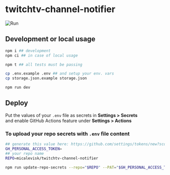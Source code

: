 # twitchtv-channel-notifier

![Run](https://github.com/micalevisk/twitchtv-channel-notifier/workflows/Run/badge.svg?event=schedule)

## Development or local usage

```bash
npm i ## development
npm ci ## in case of local usage

npm t ## all tests must be passing

cp .env.example .env ## and setup your env. vars
cp storage.json.example storage.json

npm run dev
```

## Deploy

Put the values of your `.env` file as secrets in **Settings > Secrets**  
and enable GitHub Actions feature under **Settings > Actions**

### To upload your repo secrets with `.env` file content

```bash
## generate this value here: https://github.com/settings/tokens/new?scopes=repo,admin:public_key&description=ttv-channel-notifier
GH_PERSONAL_ACCESS_TOKEN=
## your repo name
REPO=micalevisk/twitchtv-channel-notifier

npm run update-repo-secrets --repo="$REPO" --PAT="$GH_PERSONAL_ACCESS_TOKEN"
```
